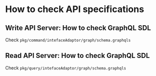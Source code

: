 # How to check API specifications

## Write API Server: How to check GraphQL SDL

Check `pkg/command/intefaceAdaptor/graph/schema.graphqls`

## Read API Server: How to check GraphQL SDL

Check `pkg/query/intefaceAdaptor/graph/schema.graphqls`

